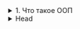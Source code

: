 


<details>
        <summary> 1. Что такое ООП</summary>
**ООП** (объектно-ориентированное программирование) — это парадигма программирования, 
основанная на использовании объектов, которые объединяют данные и методы для их обработки. 
Основные принципы: **инкапсуляция**, **наследование**, **полиморфизм** и **абстракция**.

```text
*** из методички ***
"ООП - методология программирования, основанная на представлении программы в виде совокупности объектов, 
каждый из которых является экземпляром определенного класса, а классы образуют иерархию наследования.

Согласно парадигме ООП программа состоит из обьектов, обменивающихся сообщениями. Обьекты могут обладать состоянием, 
единственный способ изменить состояние обьекта - передать ему сообщение,  в ответ на которое, 
обьект может изменить собственное состояние.

Класс — это описание еще не созданного объекта, как бы общий шаблон, состоящий из полей, методов и конструктора, 
а объект – экземпляр класса, созданный на основе этого описания."
```


</details>

















<details>
        <summary>Head</summary>
</details>

